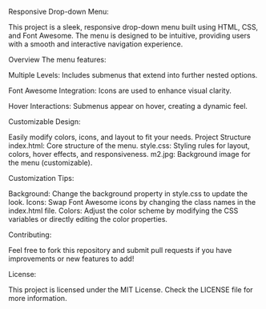 Responsive Drop-down Menu:

This project is a sleek, responsive drop-down menu built using HTML, CSS, and Font Awesome. The menu is designed to be intuitive, providing users with a smooth and interactive navigation experience.

Overview
The menu features:

Multiple Levels: Includes submenus that extend into further nested options.  

Font Awesome Integration: Icons are used to enhance visual clarity.

Hover Interactions: Submenus appear on hover, creating a dynamic feel.

Customizable Design: 

Easily modify colors, icons, and layout to fit your needs.
Project Structure
index.html: Core structure of the menu.
style.css: Styling rules for layout, colors, hover effects, and responsiveness.
m2.jpg: Background image for the menu (customizable).

Customization Tips:

Background: Change the background property in style.css to update the look.
Icons: Swap Font Awesome icons by changing the class names in the index.html file.
Colors: Adjust the color scheme by modifying the CSS variables or directly editing the color properties.

Contributing:

Feel free to fork this repository and submit pull requests if you have improvements or new features to add!

License:

This project is licensed under the MIT License. Check the LICENSE file for more information.
